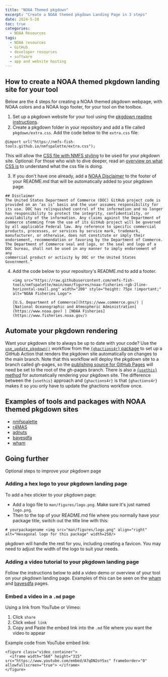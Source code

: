 ```yaml
---
title: "NOAA Themed pkgdown"
excerpt: "Create a NOAA themed pkgdown Landing Page in 3 steps"
date: 2024-5-28
toc: true
categories:
  - NOAA Resources
tags:
  - NOAA resources
  - GitHub
  - developer resources
  - software
  - app and website hosting
---
```


## How to create a NOAA themed pkgdown landing site for your tool

Below are the 4 steps for creating a NOAA themed pkgdown webpage, with NOAA colors and a NOAA logo footer, for your tool on the toolbox.

1. Set up a pkgdown website for your tool using the [pkgdown readme instructions](https://pkgdown.r-lib.org/).
2. Create a pkgdown folder in your repository and add a file called `pkgdown/extra.css`. Add the code below to the `extra.css` file:
  ```
  @import url("https://nmfs-fish-tools.github.io/nmfspalette/extra.css");
  ```
This will allow the [CSS file with NMFS styling](https://nmfs-fish-tools.github.io/nmfspalette/extra.css) to be used for your pkgdown site. Optional: For those who wish to dive deeper, read an [overview on what CSS is](https://developer.mozilla.org/en-US/docs/Learn/CSS/First_steps/What_is_CSS) to understand what the css file is doing.

3. If you don't have one already, add a [NOAA Disclaimer](https://raw.githubusercontent.com/nmfs-fish-tools/Resources/master/Disclaimer.md) to the footer of your README.md that will be automatically added to your pkgdown page.
  ```
  ## Disclaimer
  The United States Department of Commerce (DOC) GitHub project code is
  provided on an ‘as is’ basis and the user assumes responsibility for 
  its use. DOC has relinquished control of the information and no longer
  has responsibility to protect the integrity, confidentiality, or 
  availability of the information. Any claims against the Department of
  Commerce stemming from the use of its GitHub project will be governed
  by all applicable Federal law. Any reference to specific commercial 
  products, processes, or services by service mark, trademark, 
  manufacturer, or otherwise, does not constitute or imply their 
  endorsement, recommendation or favoring by the Department of Commerce.
  The Department of Commerce seal and logo, or the seal and logo of a 
  DOC bureau, shall not be used in any manner to imply endorsement of any
  commercial product or activity by DOC or the United States Government.”
  ```

4. Add the code below to your repository's README.md to add a footer.

    ```
    <img src="https://raw.githubusercontent.com/nmfs-fish-tools/nmfspalette/main/man/figures/noaa-fisheries-rgb-2line-horizontal-small.png" width="200" style="height: 75px !important;"   alt="NOAA Fisheries Logo">

    [U.S. Department of Commerce](https://www.commerce.gov/) | [National Oceanographic and Atmospheric Administration](https://www.noaa.gov) | [NOAA Fisheries](https://www.fisheries.noaa.gov/)
    ```

## Automate your pkgdown rendering

Want your pkgdown site to always be up to date with your code? Use the [`use_update_pkgdown()`](https://nmfs-fish-tools.github.io/ghactions4r/reference/use_update_pkgdown.html) workflow from the [`{ghactions4r}` package](https://nmfs-fish-tools.github.io/ghactions4r/) to set up a GitHub Action that renders the pkgdown site automatically on changes to the main branch. Note that this workflow will deploy the pkgdown site to a branch called gh-pages, so the [publishing source for GitHub Pages](https://docs.github.com/en/pages/getting-started-with-github-pages/configuring-a-publishing-source-for-your-github-pages-site) will need be set to the root of the gh-pages branch. There is also a [`{usethis}` method](https://usethis.r-lib.org/reference/use_pkgdown.html) for automatically rendering your pkgdown site. The difference between the `{usethis}` approach and `{ghactions4r}` is that `{ghactions4r}` makes it so you only have to update the ghactions workflow once. 

## Examples of tools and packages with NOAA themed pkgdown sites

- [nmfspalette](https://nmfs-fish-tools.github.io/nmfspalette/)
- [r4MAS](https://nmfs-fish-tools.github.io/r4MAS/)
- [adnuts](https://cole-monnahan-noaa.github.io/adnuts/)
- [bayesdfa](https://fate-ewi.github.io/bayesdfa/)
- [wham](https://timjmiller.github.io/wham/)

## Going further

Optional steps to improve your pkgdown page

### Adding a hex logo to your pkgdown landing page

To add a hex sticker to your pkgdown page:

- Add a logo file to `man/figures/logo.png`. Make sure it's just named `logo.png`.
- Then to the top of your README.md file where you normally have your package title, switch out the title line with this:
```
# yourpackagename <img src="man/figures/logo.png" align="right" alt="Hexagonal logo for this package" width=250/>
```

pkgdown will handle the rest for you, including creating a favicon. You may need to adjust the width of the logo to suit your needs. 

### Adding a video tutorial to your pkgdown landing page

Follow the instructions below to add a video demo or overview of your tool on your pkgdown landing page. Examples of this can be seen on the [wham](https://timjmiller.github.io/wham/) and [bayesdfa](https://fate-ewi.github.io/bayesdfa/) pages. 

### Embed a video in a `.md` page

Using a link from YouTube or Vimeo:
1. Click `share`
2. Click `embed link`
3. Copy and Paste the embed link into the `.md` file where you want the video to appear

Example code from YouTube embed link:
```
<figure class="video_container">
  <iframe width="560" height="315" src="https://www.youtube.com/embed/A7qDN2oYSxc" frameborder="0" allowfullscreen="true"> </iframe>
</figure>
```



